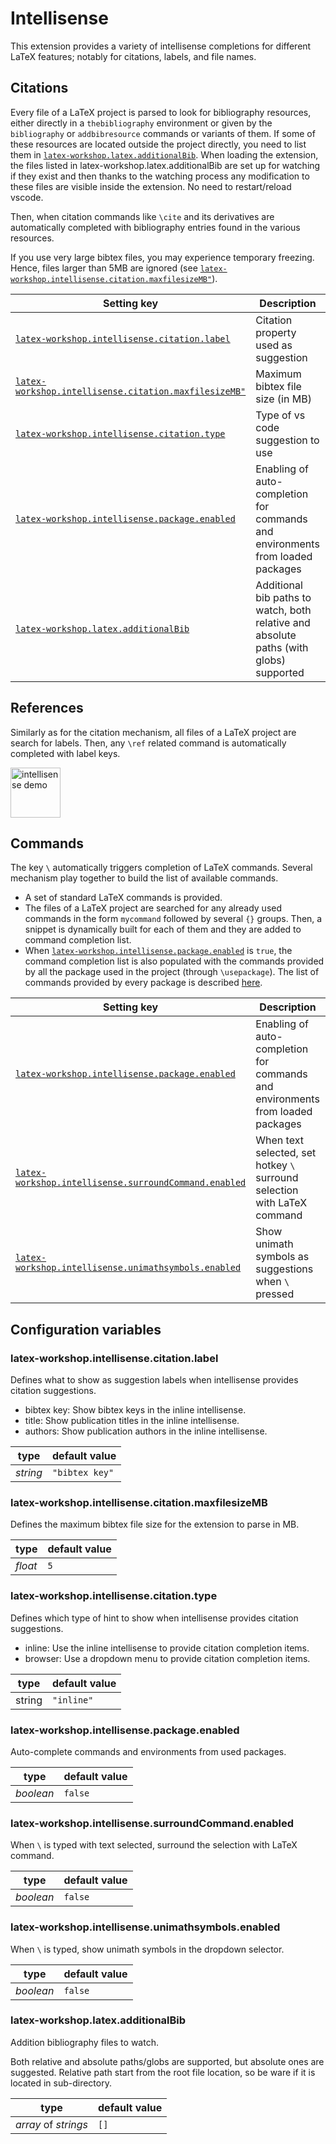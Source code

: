 # Intellisense

This extension provides a variety of intellisense completions for different LaTeX features; notably for citations, labels, and file names.

## Citations

Every file of a LaTeX project is parsed to look for bibliography resources, either directly in a `thebibliography` environment or given by the `bibliography` or `addbibresource` commands or variants of them. If some of these resources are located outside the project directly, you need to list them in [`latex-workshop.latex.additionalBib`](#latex-workshoplatexadditionalBib). When loading the extension, the files listed in latex-workshop.latex.additionalBib are set up for watching if they exist and then thanks to the watching process any modification to these files are visible inside the extension. No need to restart/reload vscode.

Then, when citation commands like `\cite` and its derivatives are automatically completed with bibliography entries found in the various resources.

If you use very large bibtex files, you may experience temporary freezing. Hence, files larger than 5MB are ignored (see [`latex-workshop.intellisense.citation.maxfilesizeMB"`](#latex-workshopintellisensecitationmaxfilesizeMB)).

|                                                 Setting key                                                  |                                      Description                                       |    Default     |           Type           |                           |           |
| ------------------------------------------------------------------------------------------------------------ | -------------------------------------------------------------------------------------- | -------------- | ------------------------ | ------------------------- | --------- |
| [`latex-workshop.intellisense.citation.label`](#latex-workshopintellisensecitationlabel)                  | Citation property used as suggestion                                                   | `"bibtex key"` | _string_: "bibtex key" \ | "title" \                 | "authors" |
| [`latex-workshop.intellisense.citation.maxfilesizeMB"`](#latex-workshopintellisensecitationmaxfilesizeMB) | Maximum bibtex file size (in MB)                                                       | `5`            | _float_                  |                           |           |
| [`latex-workshop.intellisense.citation.type`](#latex-workshopintellisensecitationtype)                    | Type of vs code suggestion to use                                                      | `"inline"`     | _string_: "inline" \     | "browser" (dropdown menu) |           |
| [`latex-workshop.intellisense.package.enabled`](#latex-workshopintellisensepackageenabled)                | Enabling of auto-completion for commands and environments from loaded packages         | `false`        | _boolean_                |                           |           |
| [`latex-workshop.latex.additionalBib`](#latex-workshoplatexadditionalBib)                                  | Additional bib paths to watch, both relative and absolute paths (with globs) supported | `[]`           | _array_ of _strings_     |                           |           |


## References

Similarly as for the citation mechanism, all files of a LaTeX project are search for labels. Then, any `\ref` related command is automatically completed with label keys.

<img src="https://github.com/James-Yu/LaTeX-Workshop/raw/master/demo_media/ref.gif" alt="intellisense demo" height="80px">

## Commands

The key `\` automatically triggers completion of LaTeX commands. Several mechanism play together to build the list of available commands.

- A set of standard LaTeX commands is provided.
- The files of a LaTeX project are searched for any already used commands in the form `mycommand` followed by several `{}` groups. Then, a snippet is dynamically built for each of them and they are added to command completion list.
- When [`latex-workshop.intellisense.package.enabled`](#latex-workshopintellisensepackageenabled) is `true`, the command completion list is also populated with the commands provided by all the package used in the project (through `\usepackage`). The list of commands provided by every package is described [here](https://github.com/LaTeXing/LaTeX-cwl).


|                                                  Setting key                                                  |                                  Description                                   | Default |   Type    |
| ------------------------------------------------------------------------------------------------------------- | ------------------------------------------------------------------------------ | ------- | --------- |
| [`latex-workshop.intellisense.package.enabled`](#latex-workshopintellisensepackageenabled)                 | Enabling of auto-completion for commands and environments from loaded packages | `false` | _boolean_ |
| [`latex-workshop.intellisense.surroundCommand.enabled`](#latex-workshopintellisensesurroundCommandenabled) | When text selected, set hotkey `\` surround selection with LaTeX command       | `false` | _boolean_ |
| [`latex-workshop.intellisense.unimathsymbols.enabled`](#latex-workshopintellisenseunimathsymbolsenabled)   | Show unimath symbols as suggestions when `\` pressed                           | `false` | _boolean_ |

## Configuration variables

### latex-workshop.intellisense.citation.label

Defines what to show as suggestion labels when intellisense provides citation suggestions.

- bibtex key: Show bibtex keys in the inline intellisense.
- title: Show publication titles in the inline intellisense.
- authors: Show publication authors in the inline intellisense.

| type     | default value  |
| -------- | -------------- |
| _string_ | `"bibtex key"` |

### latex-workshop.intellisense.citation.maxfilesizeMB

Defines the maximum bibtex file size for the extension to parse in MB.

| type    | default value |
| ------- | ------------- |
| _float_ | `5`           |

### latex-workshop.intellisense.citation.type

Defines which type of hint to show when intellisense provides citation suggestions.

- inline: Use the inline intellisense to provide citation completion items.
- browser: Use a dropdown menu to provide citation completion items.

| type   | default value |
| ------ | ------------- |
| string | `"inline"`    |

### latex-workshop.intellisense.package.enabled

Auto-complete commands and environments from used packages.

| type      | default value |
| --------- | ------------- |
| _boolean_ | `false`       |

### latex-workshop.intellisense.surroundCommand.enabled

When `\` is typed with text selected, surround the selection with LaTeX command.

| type      | default value |
| --------- | ------------- |
| _boolean_ | `false`       |

### latex-workshop.intellisense.unimathsymbols.enabled

When `\` is typed, show unimath symbols in the dropdown selector.

| type      | default value |
| --------- | ------------- |
| _boolean_ | `false`       |

### latex-workshop.latex.additionalBib

Addition bibliography files to watch.

Both relative and absolute paths/globs are supported, but absolute ones are suggested. Relative path start from the root file location, so be ware if it is located in sub-directory.

| type                 | default value |
| -------------------- | ------------- |
| _array_ of _strings_ | `[]`          |

